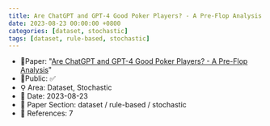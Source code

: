 ```yaml
---
title: Are ChatGPT and GPT-4 Good Poker Players? - A Pre-Flop Analysis
date: 2023-08-23 00:00:00 +0800
categories: [dataset, stochastic]
tags: [dataset, rule-based, stochastic]
---
```


- 📙Paper: "[Are ChatGPT and GPT-4 Good Poker Players? - A Pre-Flop Analysis](https://www.semanticscholar.org/paper/Are-ChatGPT-and-GPT-4-Good-Poker-Players-A-Pre-Flop-Gupta/946e213164cccf15bc3f4ff776d81369dbae1b77)"
- 🔑Public: ✅
- ⚲ Area: Dataset, Stochastic
- 📅 Date: 2023-08-23
- 🔎 Paper Section: dataset / rule-based / stochastic
- 📝 References: 7
